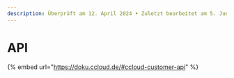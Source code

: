 ```yaml
---
description: Überprüft am 12. April 2024 • Zuletzt bearbeitet am 5. Juni 2024
---
```


# API

{% embed url="https://doku.ccloud.de/#ccloud-customer-api" %}
